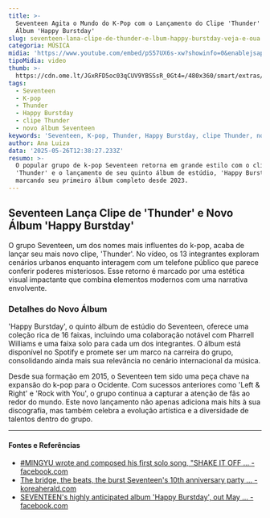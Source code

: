 ```yaml
---
title: >-
  Seventeen Agita o Mundo do K-Pop com o Lançamento do Clipe 'Thunder' e o Novo
  Álbum 'Happy Burstday'
slug: seventeen-lana-clipe-de-thunder-e-lbum-happy-burstday-veja-e-oua
categoria: MÚSICA
midia: 'https://www.youtube.com/embed/pS57UX6s-xw?showinfo=0&enablejsapi=1'
tipoMidia: video
thumb: >-
  https://cdn.ome.lt/JGxRFD5oc03qCUV9YBSSsR_0Gt4=/480x360/smart/extras/conteudos/seventeen_Z647Rl2.jpg
tags:
  - Seventeen
  - K-pop
  - Thunder
  - Happy Burstday
  - clipe Thunder
  - novo álbum Seventeen
keywords: 'Seventeen, K-pop, Thunder, Happy Burstday, clipe Thunder, novo álbum Seventeen'
author: Ana Luiza
data: '2025-05-26T12:38:27.233Z'
resumo: >-
  O popular grupo de k-pop Seventeen retorna em grande estilo com o clipe de
  'Thunder' e o lançamento de seu quinto álbum de estúdio, 'Happy Burstday',
  marcando seu primeiro álbum completo desde 2023.
---
```


## Seventeen Lança Clipe de 'Thunder' e Novo Álbum 'Happy Burstday'

O grupo Seventeen, um dos nomes mais influentes do k-pop, acaba de lançar seu mais novo clipe, 'Thunder'. No vídeo, os 13 integrantes exploram cenários urbanos enquanto interagem com um telefone público que parece conferir poderes misteriosos. Esse retorno é marcado por uma estética visual impactante que combina elementos modernos com uma narrativa envolvente.

### Detalhes do Novo Álbum

'Happy Burstday', o quinto álbum de estúdio do Seventeen, oferece uma coleção rica de 16 faixas, incluindo uma colaboração notável com Pharrell Williams e uma faixa solo para cada um dos integrantes. O álbum está disponível no Spotify e promete ser um marco na carreira do grupo, consolidando ainda mais sua relevância no cenário internacional da música.

Desde sua formação em 2015, o Seventeen tem sido uma peça chave na expansão do k-pop para o Ocidente. Com sucessos anteriores como 'Left & Right' e 'Rock with You', o grupo continua a capturar a atenção de fãs ao redor do mundo. Este novo lançamento não apenas adiciona mais hits à sua discografia, mas também celebra a evolução artística e a diversidade de talentos dentro do grupo.

---

#### Fontes e Referências

- [#MINGYU wrote and composed his first solo song, "SHAKE IT OFF ... - facebook.com](https://www.facebook.com/theworldmusicawards/posts/mingyu-wrote-and-composed-his-first-solo-song-shake-it-off-from-seventeens-highl/1074235994808657/)
- [The bridge, the beats, the burst Seventeen's 10th anniversary party ... - koreaherald.com](https://www.koreaherald.com/article/10495706)
- [SEVENTEEN's highly anticipated album 'Happy Burstday', out May ... - facebook.com](https://www.facebook.com/theworldmusicawards/posts/seventeens-highly-anticipated-album-happy-burstday-out-may-26-will-include-a-sol/1074233794808877/)
